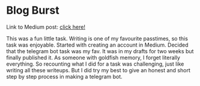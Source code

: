 # Blog Burst

Link to Medium post: [click here!](https://medium.com/@pavithranair1616/blog-burst-922ad0863599)

This was a fun little task. Writing is one of my favourite passtimes, so this task was enjoyable. Started with creating an account in Medium. Decided that the telegram bot task was my fav. It was in my drafts for two weeks but finally published it. As someone with goldfish memory, I forget literally everything. So recounting what I did for a task was challenging, just like writing all these writeups. But I did try my best to give an honest and short step by step process in making a telegram bot. 